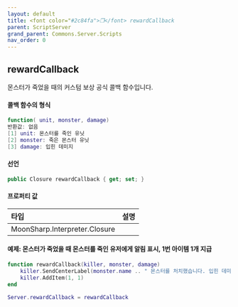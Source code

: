 ```yaml
---
layout: default
title: <font color="#2c84fa">❒</font> rewardCallback
parent: ScriptServer
grand_parent: Commons.Server.Scripts
nav_order: 0
---
```


<!-- 아래로 편집 -->

## rewardCallback
몬스터가 죽었을 때의 커스텀 보상 공식 콜백 함수입니다. 

#### 콜백 함수의 형식
```lua
function( unit, monster, damage)
반환값: 없음
[1] unit: 몬스터를 죽인 유닛
[2] monster: 죽은 몬스터 유닛
[3] damage: 입힌 데미지
```

#### 선언
```cs
public Closure rewardCallback { get; set; }
```

#### 프로퍼티 값

|타입|설명|
|:-|:-|
|MoonSharp.Interpreter.Closure|

#### 예제: 몬스터가 죽었을 때 몬스터를 죽인 유저에게 알림 표시, 1번 아이템 1개 지급
```lua
function rewardCallback(killer, monster, damage)
    killer.SendCenterLabel(monster.name .. " 몬스터를 처치했습니다. 입힌 데미지" .. damage)    
    killer.AddItem(1, 1)    
end

Server.rewardCallback = rewardCallback
```